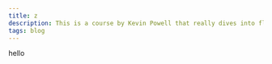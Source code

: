 ```yaml
---
title: z
description: This is a course by Kevin Powell that really dives into flexbox.
tags: blog
---
```


hello
